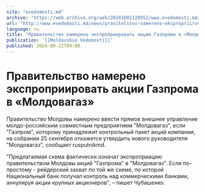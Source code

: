 ```yaml
---
site: "evedomosti.md"
archive: "https://web.archive.org/web/20241001120952/www.evedomosti.md/news/pravitelstvo-namereno-ekspropriirovat-akcii-gazproma-v-moldo"
url: "http://www.evedomosti.md/news/pravitelstvo-namereno-ekspropriirovat-akcii-gazproma-v-moldo"
language: ru
title: "Правительство намерено экспроприировать акции Газпрома в «Молдовагаз»"
publication: '[[Moldavskie Vedomosti]]'
published: 2024-09-22T09:00
---
```


# Правительство намерено экспроприировать акции Газпрома в «Молдовагаз»

Правительство Молдовы намерено ввести прямое внешнее управление молдо-российским совместным предприятием "Молдовагаз", если "Газпром", которому принадлежит контрольный пакет акций компании, на собрании 25 сентября откажется утвердить нового руководителя "Молдовагаз", сообщает rusputnikmd.

"Предлагаемая схема фактически означат экспроприацию правительством Молдовы акций "Газпрома" в "Молдовагаз". Если по-простому - рейдерский захват по той же схеме, по которой Национальный банк получал контроль над коммерческими банками, аннулируя акции крупных акционеров", – пишет Чубашенко.